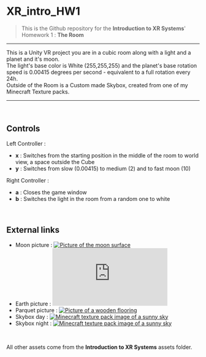 # XR_intro_HW1
> This is the Github repository for the **Introduction to XR Systems**' Homework 1 : **The Room**

___

This is a Unity VR project you are in a cubic room along with a light and a planet and it's moon.<br>
The light's base color is White (255,255,255) and the planet's base rotation speed is 0.00415 degrees per second - equivalent to a full rotation every 24h. <br>
Outside of the Room is a Custom made Skybox, created from one of my Minecraft Texture packs.

___
<br>

## Controls

Left Controller :
- **x** : Switches from the starting position in the middle of the room to world view, a space outside the Cube
- **y** : Switches from slow (0.00415) to medium (2) and to fast moon (10)

Right Controller :
- **a** : Closes the game window
- **b** : Switches the light in the room from a random one to white

<br>

## External links
- Moon picture : [![Picture of the moon surface](https://img.freepik.com/premium-photo/moon-surface-seamless-texture-background_394312-2076.jpg?w=2000)](https://img.freepik.com/premium-photo/moon-surface-seamless-texture-background_394312-2076.jpg?w=2000)
- Earth picture : [![Picture of the earth clouds](https://planetpixelemporium.com/download/download.php?earthcloudmap.jpg)](https://planetpixelemporium.com/earth8081.html)
- Parquet picture : [![Picture of a wooden flooring](https://i.pinimg.com/originals/f8/65/e7/f865e77cc14c65019d8b0dd1a0afa6e0.jpg)](https://i.pinimg.com/originals/f8/65/e7/f865e77cc14c65019d8b0dd1a0afa6e0.jpg)
- Skybox day : [![Minecraft texture pack image of a sunny sky](https://imgur.com/451CJDs.png)](https://imgur.com/451CJDs)
- Skybox night : [![Minecraft texture pack image of a sunny sky](https://imgur.com/WoUMuBf.png)](https://imgur.com/WoUMuBf)

<br>

All other assets come from the **Introduction to XR Systems** assets folder.
